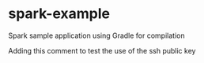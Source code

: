 # spark-example
Spark sample application using Gradle for compilation

Adding this comment to test the use of the ssh public key
